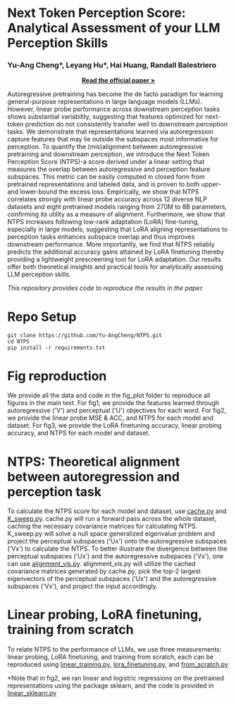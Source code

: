 # Next Token Perception Score: Analytical Assessment of your LLM Perception Skills
### Yu-Ang Cheng*, Leyang Hu*, Hai Huang, Randall Balestriero
<p align="center">
<a href="https://arxiv.org/pdf/2411.03630"><strong>Read the official paper »</strong></a>
</p>

Autoregressive pretraining has become the de facto paradigm for learning general-purpose representations in large language models (LLMs). However, linear probe performance across downstream perception tasks shows substantial variability, suggesting that features optimized for next-token prediction do not consistently transfer well to downstream perception tasks. We demonstrate that representations learned via autoregression capture features that may lie outside the subspaces most informative for perception. To quantify the (mis)alignment between autoregressive pretraining and downstream perception, we introduce the Next Token Perception Score (NTPS)-a score derived under a linear setting that measures the overlap between autoregressive and perception feature subspaces. This metric can be easily computed in closed form from pretrained representations and labeled data, and is proven to both upper- and lower-bound the excess loss. Empirically, we show that NTPS correlates strongly with linear probe accuracy across 12 diverse NLP datasets and eight pretrained models ranging from 270M to 8B parameters, confirming its utility as a measure of alignment. Furthermore, we show that NTPS increases following low-rank adaptation (LoRA) fine-tuning, especially in large models, suggesting that LoRA aligning representations to perception tasks enhances subspace overlap and thus improves downstream performance. More importantly, we find that NTPS reliably predicts the additional accuracy gains attained by LoRA finetuning thereby providing a lightweight prescreening tool for LoRA adaptation. Our results offer both theoretical insights and practical tools for analytically assessing LLM perception skills.

*This repository provides code to reproduce the results in the paper.*
# Repo Setup
```
git clone https://github.com/Yu-AngCheng/NTPS.git
cd NTPS
pip install -r requirements.txt
```

# Fig reproduction
We provide all the data and code in the fig_plot folder to reproduce all figures in the main text. 
For fig1, we provide the features learned through autoregressive ('V') and perceptual ('U') objectives for each word.
For fig2, we provide the linear probe MSE & ACC, and NTPS for each model and dataset.
For fig3, we provide the LoRA finetuning accuracy, linear probing accuracy, and NTPS for each model and dataset.


# NTPS: Theoretical alignment between autoregression and perception task
To calculate the NTPS score for each model and dataset, use [cache.py](cache.py) and [K_sweep.py](K_sweep.py). cache.py will run a forward pass across the whole dataset, caching the necessary covariance matrices for calculating NTPS. K_sweep.py will solve a null space generalized eigenvalue problem and project the perceptual subspaces ('Ux') onto the autoregressive subspaces ('Vx') to calculate the NTPS.
To better illustrate the divergence between the perceptual subspaces ('Ux')  and the autoregressive subspaces ('Vx'), one can use [alignment_vis.py](alignment_vis.py). alignment_vis.py will utilize the cached covariance matrices generated by cache.py, pick the top-2 largest eigenvectors of the perceptual subspaces ('Ux')  and the autoregressive subspaces ('Vx'), and project the input accordingly.

# Linear probing, LoRA finetuning, training from scratch
To relate NTPS to the performance of LLMs, we use three measurements: linear probing, LoRA finetuning, and training from scratch, each can be reproduced using [linear_training.py](linear_training.py), [lora_finetuning.py](lora_finetuning.py), and [from_scratch.py](from_scratch.py)

*Note that in fig2, we ran linear and logistric regressions on the pretrained representations using the package sklearn, and the code is provided in [linear_sklearn.py](linear_sklearn.py)
